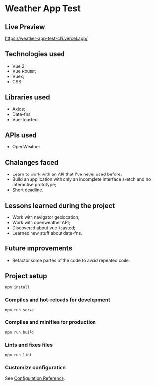 # Weather App Test

## Live Preview

<a href="https://weather-app-test-chi.vercel.app/">https://weather-app-test-chi.vercel.app/</a>

## Technologies used

- Vue 2;
- Vue Router;
- Vuex;
- CSS.

## Libraries used

- Axios;
- Date-fns;
- Vue-toasted.

## APIs used
- OpenWeather

## Chalanges faced

- Learn to work with an API that I've never used before;
- Build an application with only an incomplete interface sketch and no interactive prototype;
- Short deadline.

## Lessons learned during the project
- Work with navigator geolocation;
- Work with openweather API;
- Discovered about vue-toasted;
- Learned new stuff about date-fns.

## Future improvements
- Refactor some partes of the code to avoid repeated code.

## Project setup
```
npm install
```

### Compiles and hot-reloads for development
```
npm run serve
```

### Compiles and minifies for production
```
npm run build
```

### Lints and fixes files
```
npm run lint
```

### Customize configuration
See [Configuration Reference](https://cli.vuejs.org/config/).
